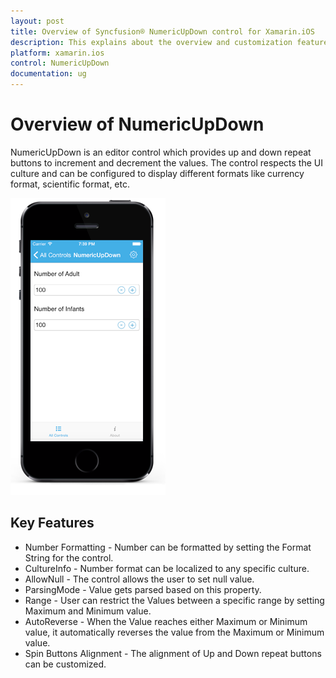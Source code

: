 ```yaml
---
layout: post
title: Overview of Syncfusion® NumericUpDown control for Xamarin.iOS
description: This explains about the overview and customization features available in NumericUpDown control in Xamarin.iOS platform.
platform: xamarin.ios
control: NumericUpDown 
documentation: ug
---
```


# Overview of NumericUpDown

NumericUpDown is an editor control which provides up and down repeat buttons to increment and decrement the values. The control respects the UI culture and can be configured to display different formats like currency format, scientific format, etc.

![Display the overview of NumericUpDown ](images/overview.png)

## Key Features

* Number Formatting - Number can be formatted by setting the Format String for the control.
* CultureInfo - Number format can be localized to any specific culture.
* AllowNull - The control allows the user to set null value.
* ParsingMode - Value gets parsed based on this property.
* Range - User can restrict the Values between a specific range by setting Maximum and Minimum value.
* AutoReverse - When the Value reaches either Maximum or Minimum value, it automatically reverses the value from the Maximum or Minimum value.
* Spin Buttons Alignment - The alignment of Up and Down repeat buttons can be customized.
